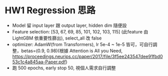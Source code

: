 # HW1 Regression 思路
- Model 留 input layer 跟 output layer, hidden dim 隨便設
- Feature selection: \[53, 67, 69, 85, 101, 102, 103, 115\] (此feature 由 LightGBM 依重要性篩出), select_all 改 false
- optimizer: AdamW(from Transformers), lr 5e-4 ~ 1e-5 皆可，可自行調整，betas=(0.9, 0.98)(根據 Attention is All you Need, https://proceedings.neurips.cc/paper/2017/file/3f5ee243547dee91fbd053c1c4a845aa-Paper.pdf)
- 跑 500 epochs, early stop 50, 視個人需求自行調整
